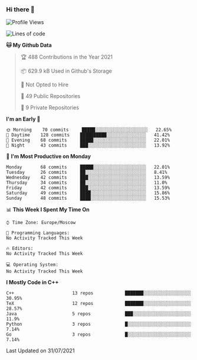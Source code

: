 ### Hi there 👋

<!--
**SemenMartynov/SemenMartynov** is a ✨ _special_ ✨ repository because its `README.md` (this file) appears on your GitHub profile.

Here are some ideas to get you started:

- 🔭 I’m currently working on ...
- 🌱 I’m currently learning ...
- 👯 I’m looking to collaborate on ...
- 🤔 I’m looking for help with ...
- 💬 Ask me about ...
- 📫 How to reach me: ...
- 😄 Pronouns: ...
- ⚡ Fun fact: ...
-->

<!--START_SECTION:waka-->
![Profile Views](http://img.shields.io/badge/Profile%20Views-0-blue)

![Lines of code](https://img.shields.io/badge/From%20Hello%20World%20I%27ve%20Written-2.1%20million%20lines%20of%20code-blue)

**🐱 My Github Data** 

> 🏆 488 Contributions in the Year 2021
 > 
> 📦 629.9 kB Used in Github's Storage 
 > 
> 🚫 Not Opted to Hire
 > 
> 📜 49 Public Repositories 
 > 
> 🔑 9 Private Repositories  
 > 
**I'm an Early 🐤** 

```text
🌞 Morning    70 commits     █████░░░░░░░░░░░░░░░░░░░░   22.65% 
🌆 Daytime    128 commits    ██████████░░░░░░░░░░░░░░░   41.42% 
🌃 Evening    68 commits     █████░░░░░░░░░░░░░░░░░░░░   22.01% 
🌙 Night      43 commits     ███░░░░░░░░░░░░░░░░░░░░░░   13.92%

```
📅 **I'm Most Productive on Monday** 

```text
Monday       68 commits     █████░░░░░░░░░░░░░░░░░░░░   22.01% 
Tuesday      26 commits     ██░░░░░░░░░░░░░░░░░░░░░░░   8.41% 
Wednesday    42 commits     ███░░░░░░░░░░░░░░░░░░░░░░   13.59% 
Thursday     34 commits     ██░░░░░░░░░░░░░░░░░░░░░░░   11.0% 
Friday       42 commits     ███░░░░░░░░░░░░░░░░░░░░░░   13.59% 
Saturday     49 commits     ████░░░░░░░░░░░░░░░░░░░░░   15.86% 
Sunday       48 commits     ████░░░░░░░░░░░░░░░░░░░░░   15.53%

```


📊 **This Week I Spent My Time On** 

```text
⌚︎ Time Zone: Europe/Moscow

💬 Programming Languages: 
No Activity Tracked This Week

🔥 Editors: 
No Activity Tracked This Week

💻 Operating System: 
No Activity Tracked This Week

```

**I Mostly Code in C++** 

```text
C++                      13 repos            ███████░░░░░░░░░░░░░░░░░░   30.95% 
TeX                      12 repos            ███████░░░░░░░░░░░░░░░░░░   28.57% 
Java                     5 repos             ███░░░░░░░░░░░░░░░░░░░░░░   11.9% 
Python                   3 repos             █░░░░░░░░░░░░░░░░░░░░░░░░   7.14% 
Go                       3 repos             █░░░░░░░░░░░░░░░░░░░░░░░░   7.14%

```



 Last Updated on 31/07/2021
<!--END_SECTION:waka-->
